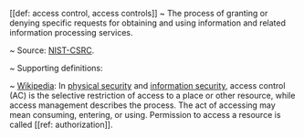 [[def: access control, access controls]]
~ The process of granting or denying specific requests for obtaining and using information and related information processing services.

~ Source: [NIST-CSRC](https://csrc.nist.gov/glossary/term/access_control).

~ Supporting definitions:

~ [Wikipedia](https://en.wikipedia.org/wiki/Access_control): In [physical security](https://en.wikipedia.org/wiki/Physical_security) and [information security](https://en.wikipedia.org/wiki/Information_security), access control (AC) is the selective restriction of access to a place or other resource, while access management describes the process. The act of accessing may mean consuming, entering, or using. Permission to access a resource is called [[ref: authorization]].

